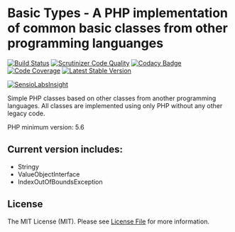 # Basic Types - A PHP implementation of common basic classes from other programming languanges
 [![Build Status](https://travis-ci.org/victormech/basic-types.svg?branch=master)](https://travis-ci.org/victormech/basic-types) [![Scrutinizer Code Quality](https://scrutinizer-ci.com/g/victormech/basic-types/badges/quality-score.png?b=master)](https://scrutinizer-ci.com/g/victormech/basic-types/?branch=master) [![Codacy Badge](https://api.codacy.com/project/badge/grade/fba35151cd4942ea94bfb082ac8e43c3)](https://www.codacy.com/app/victormech/basic-types) [![Code Coverage](https://scrutinizer-ci.com/g/victormech/basic-types/badges/coverage.png?b=master)](https://scrutinizer-ci.com/g/victormech/basic-types/?branch=master) [![Latest Stable Version](https://poser.pugx.org/lazyeight/basic-types/v/stable)](https://packagist.org/packages/lazyeight/basic-types)

[![SensioLabsInsight](https://insight.sensiolabs.com/projects/ccec5ce9-2c6c-4575-9f4a-1a68d9c91505/small.png)](https://insight.sensiolabs.com/projects/ccec5ce9-2c6c-4575-9f4a-1a68d9c91505)

Simple PHP classes based on other classes from another programming languages. All classes are implemented using only PHP without any other legacy code.

PHP minimum version: 5.6

## Current version includes:
  - Stringy
  - ValueObjectInterface
  - IndexOutOfBoundsException
  
## License
  
The MIT License (MIT). Please see [License File](https://github.com/victormech/basic-types/blob/master/LICENSE) for more information. 
